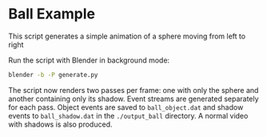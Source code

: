 # Ball Example

This script generates a simple animation of a sphere moving from left to right

Run the script with Blender in background mode:

```bash
blender -b -P generate.py
```

The script now renders two passes per frame: one with only the sphere and another
containing only its shadow. Event streams are generated separately for each
pass. Object events are saved to `ball_object.dat` and shadow events to
`ball_shadow.dat` in the `./output_ball` directory. A normal video with shadows
is also produced.

